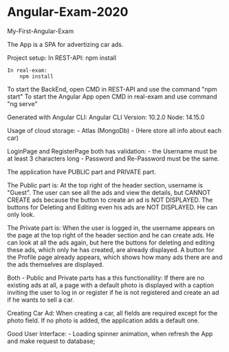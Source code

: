# Angular-Exam-2020
 My-First-Angular-Exam

The App is a SPA for advertizing car ads.

Project setup:
    In REST-API:
        npm install
    
    In real-exam:
        npm install

To start the BackEnd, open CMD in REST-API and use the command "npm start" 
To start the Angular App open CMD in real-exam and use command "ng serve"

Generated with Angular CLI:
    Angular CLI Version: 10.2.0
    Node: 14.15.0

Usage of cloud storage:
    - Atlas (MongoDb) - (Here store all info about each car)

LoginPage and RegisterPage both has validation:
    - the Username must be at least 3 characters long
    - Password and Re-Password must be the same.

The application have PUBLIC part and PRIVATE part.

The Public part is:
    At the top right of the header section, username is "Guest".
    The user can see all the ads and view the details, but CANNOT CREATE ads because the button to create an ad is NOT DISPLAYED. The buttons for Deleting and Editing even his ads are NOT DISPLAYED. He can only look.

The Private part is:
    When the user is logged in, the username appears on the page at the top right of the header section and he can create ads. He can look at all the ads again, but here the buttons for deleting and editing these ads, which only he has created, are already displayed.
    A button for the Profile page already appears, which shows how many ads there are and the ads themselves are displayed.

Both - Public and Private parts has a this functionallity:
    If there are no existing ads at all, a page with a default photo is displayed with a caption inviting the user to log in or register if he is not registered and create an ad if he wants to sell a car.

Creating Car Ad:
    When creating a car, all fields are required except for the photo field. If no photo is added, the application adds a default one.

Good User Interface:
    - Loading spinner animation, when refresh the App and make request to database;
